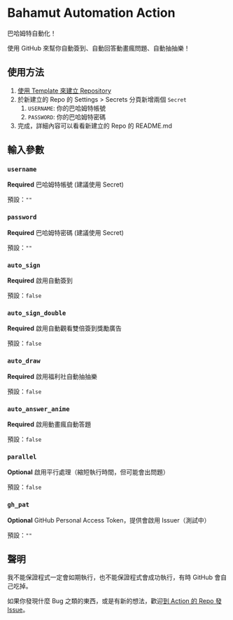 # Bahamut Automation Action
巴哈姆特自動化！

使用 GitHub 來幫你自動簽到、自動回答動畫瘋問題、自動抽抽樂！

## 使用方法

1. [使用 Template 來建立 Repository](https://github.com/JacobLinCool/Bahamut-Automation-Template/generate)
2. 於新建立的 Repo 的 Settings > Secrets 分頁新增兩個 `Secret`
   1. `USERNAME`: 你的巴哈姆特帳號
   2. `PASSWORD`: 你的巴哈姆特密碼
3. 完成，詳細內容可以看看新建立的 Repo 的 README.md

## 輸入參數

### `username`

**Required** 巴哈姆特帳號 (建議使用 Secret)

預設：`""`

### `password`

**Required** 巴哈姆特密碼 (建議使用 Secret)

預設：`""`

### `auto_sign`

**Required** 啟用自動簽到

預設：`false`

### `auto_sign_double`

**Required** 啟用自動觀看雙倍簽到獎勵廣告

預設：`false`

### `auto_draw`

**Required** 啟用福利社自動抽抽樂

預設：`false`

### `auto_answer_anime`

**Required** 啟用動畫瘋自動答題

預設：`false`

### `parallel`

**Optional** 啟用平行處理（縮短執行時間，但可能會出問題）

預設：`false`

### `gh_pat`

**Optional** GitHub Personal Access Token，提供會啟用 Issuer（測試中）

預設：`""`

## 聲明
我不能保證程式一定會如期執行，也不能保證程式會成功執行，有時 GitHub 會自己吃掉。

如果你發現什麼 Bug 之類的東西，或是有新的想法，歡迎[到 Action 的 Repo 發 Issue](https://github.com/JacobLinCool/Bahamut-Automation/issues)。